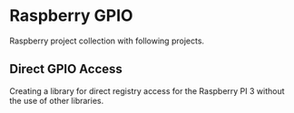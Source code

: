 # Raspberry GPIO
Raspberry project collection with following projects.

## Direct GPIO Access
Creating a library for direct registry access for the Raspberry PI 3 without the use of other libraries.